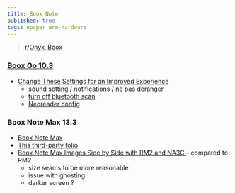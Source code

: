 ```yaml
---
title: Boox Note
published: true
tags: epaper arm-hardware
---
```

>  [r/Onyx_Boox ](https://www.reddit.com/r/Onyx_Boox/)

### [Boox Go 10.3](https://www.youtube.com/watch?v=M5tgGr4N7Ms)

- [Change These Settings for an Improved Experience](https://www.youtube.com/watch?v=YUxzi2MsKXA&t=1982s)
	- sound setting / notifications / ne pas deranger
    - [turn off bluetooth scan](https://www.youtube.com/watch?v=YUxzi2MsKXA&t=490s)
    - [Neoreader config](https://www.youtube.com/watch?v=YUxzi2MsKXA&t=624s)

### Boox Note Max 13.3
- [Boox Note Max](https://www.youtube.com/watch?v=pQjM0EMGX4U)
- [This third-party folio](https://www.reddit.com/r/Onyx_Boox/comments/1jq1rs2/this_thirdparty_folio_for_note_max_is/#lightbox)
- [Boox Note Max Images Side by Side with RM2 and NA3C ](https://www.reddit.com/r/Onyx_Boox/comments/1hs1yyl/boox_note_max_images_side_by_side_with_rm2_and/) - compared to RM2
	- size seams to be more reasonable
    - issue with ghosting
    - darker screen ?

